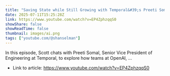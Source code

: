 ```yaml
---
title: "Saving State while Still Growing with Temporal&#39;s Preeti Somal"
date: 2025-07-11T15:25:28Z
link: https://www.youtube.com/watch?v=EP4ZphzqqS0
showShare: false
showReadTime: false
thumbnail: images/ai.png
tags: ["youtube.com/@shanselman"]
---
```

In this episode, Scott chats with Preeti Somal, Senior Vice President of Engineering at Temporal, to explore how teams at OpenAI, ...

- Link to article: https://www.youtube.com/watch?v=EP4ZphzqqS0